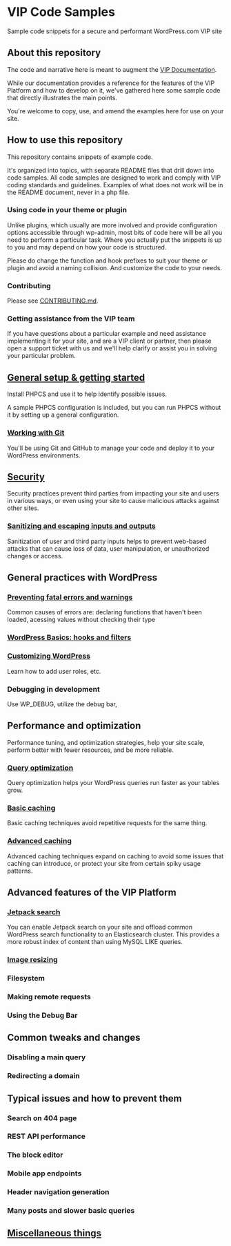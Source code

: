 # VIP Code Samples
Sample code snippets for a secure and performant WordPress.com VIP site

## About this repository
The code and narrative here is meant to augment the [VIP Documentation](https://wpvip.com/documentation/).

While our documentation provides a reference for
the features of the VIP Platform and how to develop on it, we've gathered here some sample code that directly
illustrates the main points.

You're welcome to copy, use, and amend the  examples here for use on your site.

## How to use this repository
This repository contains snippets of example code.

It's organized into topics, with separate README files that drill down into code samples. All code samples are designed to work and comply with VIP coding standards and guidelines. Examples of what does not work will be in the README document, never in a php file.

### Using code in your theme or plugin
Unlike plugins, which usually are more involved and provide configuration options accessible through wp-admin,
most bits of code here will be all you need to perform a particular task. Where you actually put the snippets
is up to you and may depend on how your code is structured.

Please do change the function and hook prefixes to suit your theme or plugin and avoid a naming collision. And customize the code
to your needs.

### Contributing

Please see [CONTRIBUTING.md](CONTRIBUTING.md).

### Getting assistance from the VIP team
If you have questions about a
particular example and need assistance implementing it for your site, and are a VIP client or partner,
then please open a support ticket with us and we'll help clarify or assist you in solving your particular
problem.

## [General setup & getting started](00-getting-started)
Install PHPCS and use it to help identify possible issues.

A sample PHPCS configuration is included, but you can run PHPCS without it by setting up a general configuration.

### [Working with Git](001-working-with-git)
You'll be using Git and GitHub to manage your code and deploy it to your WordPress environments.

## [Security](10-security)
Security practices prevent third parties from impacting your site and users in various ways, or even using your
site to cause malicious attacks against other sites.

### [Sanitizing and escaping inputs and outputs](10-security)
Sanitization of user and third party inputs helps to prevent web-based attacks that can cause loss of data, user manipulation,
or unauthorized changes or access.

## General practices with WordPress

### [Preventing fatal errors and warnings](20-preventing-bad-things)
Common causes of errors are: declaring functions that haven't been loaded, acessing values without checking their type

### [WordPress Basics: hooks and filters](30-basics)

### [Customizing WordPress](40-customizing)
Learn how to add user roles, etc.

### Debugging in development
Use WP_DEBUG, utilize the debug bar,

## Performance and optimization
Performance tuning, and optimization strategies, help your site scale, perform better with fewer resources, and be more
reliable.

### [Query optimization](60-query-optimization)
Query optimization helps your WordPress queries run faster as your tables grow.

### [Basic caching](70-basic-caching)
Basic caching techniques avoid repetitive requests for the same thing.

### [Advanced caching](80-advanced-caching)
Advanced caching techniques expand on caching to avoid some issues that caching can introduce, or protect your site from
certain spiky usage patterns.

## Advanced features of the VIP Platform

### [Jetpack search](110-jetpack-search)
You can enable Jetpack search on your site and offload common WordPress search functionality to an Elasticsearch cluster. This provides a more robust index of content than using MySQL LIKE queries.

### [Image resizing](120-images)

### Filesystem

### Making remote requests

### Using the Debug Bar

## Common tweaks and changes

### Disabling a main query

### Redirecting a domain

## Typical issues and how to prevent them

### Search on 404 page

### REST API performance

### The block editor

### Mobile app endpoints

### Header navigation generation

### Many posts and slower basic queries

## [Miscellaneous things](999-misc)
